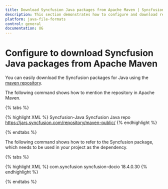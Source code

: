 ```yaml
---
title: Download Syncfusion Java packages from Apache Maven | Syncfusion
description: This section demonstrates how to configure and download required Jars from Apache Maven (Jar configuration)
platform: java-file-formats
control: general
documentation: UG
---
```

# Configure to download Syncfusion Java packages from Apache Maven

You can easily download the Syncfusion packages for Java using the [maven repository](https://jars.syncfusion.com/).

The following command shows how to mention the repository in Apache Maven.

{% tabs %}  

{% highlight XML %}
<repository>
<id>Syncfusion-Java</id>
<name>Syncfusion Java repo</name>
<url>https://jars.syncfusion.com/repository/maven-public/</url>
</repository>
{% endhighlight %}

{% endtabs %}

The following command shows how to refer to the Syncfusion package, which needs to be used in your project as the dependency.

{% tabs %}  

{% highlight XML %}
<dependency>
<groupId>com.syncfusion</groupId>
<artifactId>syncfusion-docio</artifactId>
<version>18.4.0.30</version>
</dependency>
{% endhighlight %}

{% endtabs %}

